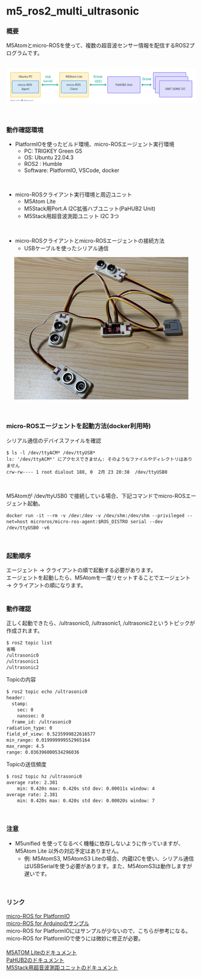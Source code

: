 # m5_ros2_multi_ultrasonic
### 概要
M5Atomとmicro-ROSを使って、複数の超音波センサー情報を配信するROS2プログラムです。
<br/>
<br/>
<p align="center">
<img src="./image/m5_ros2_multi_ultrasonic_overview.png" />
</p>
<br/>

### 動作確認環境
- PlatformIOを使ったビルド環境、micro-ROSエージェント実行環境  
  - PC: TRIGKEY Green G5  
  - OS: Ubuntu 22.04.3  
  - ROS2 : Humble  
  - Software: PlatformIO, VSCode, docker
<br/>

- micro-ROSクライアント実行環境と周辺ユニット  
  - M5Atom Lite
  - M5Stack用Port.A I2C拡張ハブユニット(PaHUB2 Unit)  
  - M5Stack用超音波測距ユニット I2C 3つ  
<br/>

- micro-ROSクライアントとmicro-ROSエージェントの接続方法  
  - USBケーブルを使ったシリアル通信  
<p align="center">
<img src="./image/20240222201225.png" />
</p>
<br/>

### micro-ROSエージェントを起動方法(docker利用時)
シリアル通信のデバイスファイルを確認  
```
$ ls -l /dev/ttyACM* /dev/ttyUSB*
ls: '/dev/ttyACM*' にアクセスできません: そのようなファイルやディレクトリはありません
crw-rw---- 1 root dialout 188, 0  2月 23 20:38  /dev/ttyUSB0
```
<br/>

M5Atomが /dev/ttyUSB0 で接続している場合、下記コマンドでmicro-ROSエージェント起動。  
```
docker run -it --rm -v /dev:/dev -v /dev/shm:/dev/shm --privileged --net=host microros/micro-ros-agent:$ROS_DISTRO serial --dev  /dev/ttyUSB0 -v6
```
<br/>

### 起動順序
エージェント → クライアントの順で起動する必要があります。  
エージェントを起動したら、M5Atomを一度リセットすることでエージェント → クライアントの順になります。  
<br/>

### 動作確認
正しく起動できたら、/ultrasonic0, /ultrasonic1, /ultrasonic2というトピックが作成されます。  
```
$ ros2 topic list
省略
/ultrasonic0
/ultrasonic1
/ultrasonic2
```

Topicの内容
```
$ ros2 topic echo /ultrasonic0
header:
  stamp:
    sec: 0
    nanosec: 0
  frame_id: /ultrasonic0
radiation_type: 0
field_of_view: 0.5235999822616577
min_range: 0.019999999552965164
max_range: 4.5
range: 0.036396000534296036
```

Topicの送信頻度
```
$ ros2 topic hz /ultrasonic0
average rate: 2.381
	min: 0.420s max: 0.420s std dev: 0.00011s window: 4
average rate: 2.381
	min: 0.420s max: 0.420s std dev: 0.00020s window: 7
```
<br/>

### 注意
- M5unified を使ってなるべく機種に依存しないように作っていますが、M5Atom Lite 以外の対応予定はありません。
  - 例: M5AtomS3, M5AtomS3 Liteの場合、内蔵I2Cを使い、シリアル通信はUSBSerialを使う必要があります。また、M5AtomS3は動作しますが遅いです。
<br/>

### リンク
[micro-ROS for PlatformIO](https://github.com/micro-ROS/micro_ros_platformio)  
[micro-ROS for Arduinoのサンプル](https://github.com/micro-ROS/micro_ros_arduino/tree/iron/examples)  
micro-ROS for PlatformIOにはサンプルが少ないので、こちらが参考になる。micro-ROS for PlatformIOで使うには微妙に修正が必要。  
<br/>
[M5ATOM Liteのドキュメント](https://docs.m5stack.com/en/core/atom_lite)  
[PaHUB2のドキュメント](https://docs.m5stack.com/en/unit/pahub2)  
[M5Stack用超音波測距ユニットのドキュメント](https://docs.m5stack.com/en/unit/sonic.i2c)  

